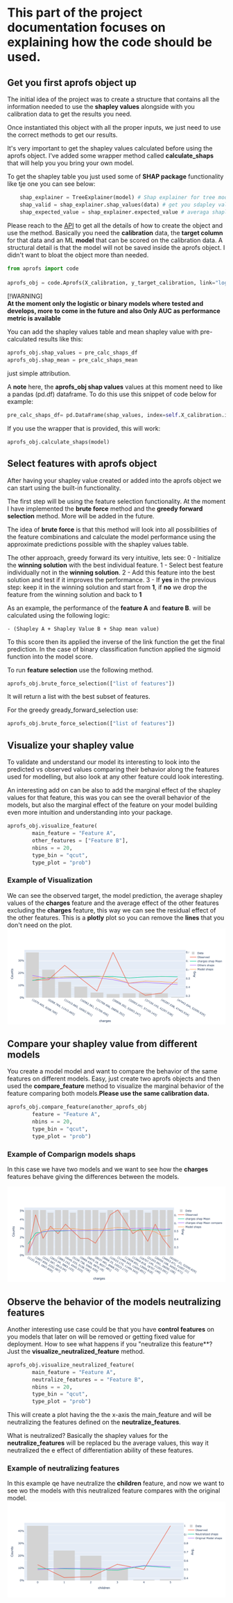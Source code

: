 # This part of the project documentation focuses on explaining how the code should be used.

## Get you first aprofs object up

The initial idea of the project was to create a structure that contains all the information needed to use the **shapley values**
alongside with you calibration data to get the results you need.

Once instantiated this object with all the proper inputs, we just need to use the correct methods to get our results.

It's very important to get the shapley values calculated before using the aprofs object. I've added some wrapper method called **calculate_shaps** that will help you you bring your own model.

To get the shapley table you just used some of **SHAP package** functionality like tje one you can see below:

``` py  title="TreeExplainer"
    shap_explainer = TreeExplainer(model) # Shap explainer for tree models
    shap_valid = shap_explainer.shap_values(data) # get you sdapley values for your data
    shap_expected_value = shap_explainer.expected_value # averaga shapley value
```

Please reach to the [API](api.md) to get all the details of how to create the object and use the method. Basically you need the **calibration** data, the **target column** for that data and an ML **model** that can be scored on the calibration data.
A structural detail is that the model will not be saved inside the aprofs object. I didn't want to bloat the object more than needed.

```py
from aprofs import code

aprofs_obj = code.Aprofs(X_calibration, y_target_calibration, link="logistic")
```

[!WARNING]  
**At the moment only the **logistic** or **binary** models where tested and develops, more to come in the future and also Only AUC as performance metric is available**


You can add the shapley values table and mean shapley value with pre-calculated results like this:

``` py
aprofs_obj.shap_values = pre_calc_shaps_df
aprofs_obj.shap_mean = pre_calc_shaps_mean
```
just simple attribution.


A **note** here, the **aprofs_obj shap values** values at this moment need to like a pandas (pd.df) dataframe. To do this use this snippet of code below for example:

``` py  title="Shap to dataframe"
pre_calc_shaps_df= pd.DataFrame(shap_values, index=self.X_calibration.index, columns=self.X_calibration.columns)
```

If you use the wrapper that is provided, this will work:

``` py  title="Shap to dataframe"
aprofs_obj.calculate_shaps(model)
```

## Select features with aprofs object

After having your shapley value created or added into the aprofs object we can start using the built-in functionality.

The first step will be using the feature selection functionality. At the moment I have implemented the **brute force** method and the **greedy forward selection** method. More will be added in the future.

The idea of **brute force** is that this method will look into all possibilities of the feature combinations and calculate the model performance using the approximate predictions possible with the shapley values table.

The other approach, greedy forward its very intuitive, lets see:
    0 - Initialize the **winning solution** with the best individual feature.
    1 - Select best feature individually not in the **winning solution**.
    2 - Add this feature into the best solution and test if it improves the performance.
    3 - If **yes** in the previous step: keep it in the winning solution and start from **1**, if **no** we drop the feature from the winning solution and back to **1**

As an example, the performance of the **feature A** and **feature B**. will be calculated using the following logic:

    - (Shapley A + Shapley Value B + Shap mean value)

To this score then its applied the inverse of the link function the get the final prediction.
In the case of binary classification function applied the sigmoid function into the model score.

To run **feature selection** use the following method.

``` py  title="Feature selection"
aprofs_obj.brute_force_selection(["list of features"])
```

It will return a list with the best subset of features.


For the greedy gready_forward_selection use:

``` py  title="Feature selection"
aprofs_obj.brute_force_selection(["list of features"])
```

## Visualize your shapley value

To validate and understand our model its interesting to look into the predicted vs observed values comparing their behavior
along the features used for modelling, but also look at any other feature could look interesting.

An interesting add on can be also to add the marginal effect of the shapley values for that feature,
this was you can see the overall behavior of the models, but also the marginal effect of the feature on your model
building even more intuition and understanding into your package.

``` py  title="Feature Visualization"
aprofs_obj.visualize_feature(
        main_feature = "Feature A",
        other_features = ["Feature B"],
        nbins = = 20,
        type_bin = "qcut",
        type_plot = "prob")
```

### Example of Visualization
We can see the observed target, the model prediction, the average shapley values of the **charges** feature and the average effect of the other features excluding the **charges** feature, this way we can see the residual effect of the other features.
This is a **plotly** plot so you can remove the **lines** that you don't need on the plot.
![Example of Visualization](visualize.png)

## Compare your shapley value from different models

You create a model model and want to compare the behavior of the same features on different models.
Easy, just create two aprofs objects and then used the **compare_feature** method to visualize the marginal behavior of the feature comparing both models.**Please use the same calibration data.**

``` py  title="Compare Shapley Values"
aprofs_obj.compare_feature(another_aprofs_obj
        feature = "Feature A",
        nbins = = 20,
        type_bin = "qcut",
        type_plot = "prob")
```


### Example of Comparign models shaps
In this case we have two models and we want to see how the **charges** features behave giving the differences between the models.

![Example of Compare](compare.png)

## Observe the behavior of the models neutralizing features

Another interesting use case could be that you have **control features** on you models that later on will be removed or getting fixed value for deployment.
How to see what happens if you "neutralize this feature**? Just the **visualize_neutralized_feature** method.

``` py  title="Visualize Neutralized Feature"
aprofs_obj.visualize_neutralized_feature(
        main_feature = "Feature A",
        neutralize_features = = "Feature B",
        nbins = = 20,
        type_bin = "qcut",
        type_plot = "prob")
```

This will create a plot having the the x-axis the main_feature and will be neutralizing the features defined on the **neutralize_features**.

What is neutralized? Basically the shapley values for the **neutralize_features** will be replaced bu the average values, this way it neutralized the e
effect of differentiation ability of these features.

### Example of neutralizing features

In this example qe have neutralize the **children** feature, and now we want to see wo the models with this neutralized feature compares with the original model.
![Example of Neutralize](neutralize.png)
